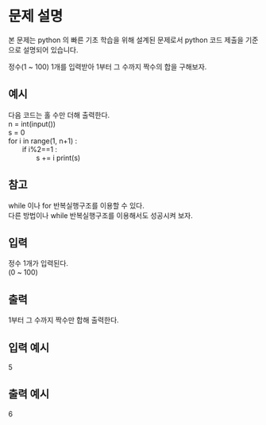 # 문제 설명

본 문제는 python 의 빠른 기초 학습을 위해 설계된 문제로서 python 코드 제출을 기준으로 설명되어 있습니다.

정수(1 ~ 100) 1개를 입력받아 1부터 그 수까지 짝수의 합을 구해보자.

## 예시

다음 코드는 홀 수만 더해 출력한다.  
n = int(input())  
s = 0  
for i in range(1, n+1) :  
  if i%2==1 :  
    s += i
print(s)

## 참고

while 이나 for 반복실행구조를 이용할 수 있다.  
다른 방법이나 while 반복실행구조를 이용해서도 성공시켜 보자.

## 입력

정수 1개가 입력된다.  
(0 ~ 100)

## 출력

1부터 그 수까지 짝수만 합해 출력한다.

## 입력 예시

5

## 출력 예시

6
